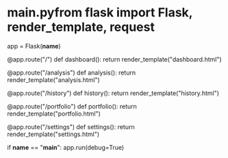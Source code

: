 # main.pyfrom flask import Flask, render_template, request

app = Flask(__name__)

@app.route("/")
def dashboard():
    return render_template("dashboard.html")

@app.route("/analysis")
def analysis():
    return render_template("analysis.html")

@app.route("/history")
def history():
    return render_template("history.html")

@app.route("/portfolio")
def portfolio():
    return render_template("portfolio.html")

@app.route("/settings")
def settings():
    return render_template("settings.html")

if __name__ == "__main__":
    app.run(debug=True)
